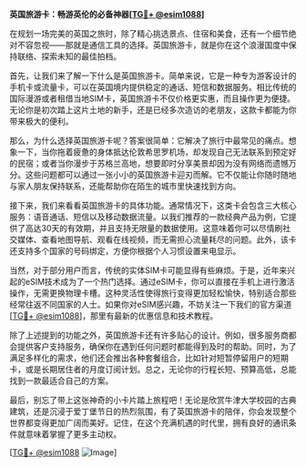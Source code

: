 **英国旅游卡：畅游英伦的必备神器[[TG💪+ @esim1088](https://t.me/s/esim1088)]**

在规划一场完美的英国之旅时，除了精心挑选景点、住宿和美食，还有一个细节绝对不容忽视——那就是通信工具的选择。英国旅游卡，就是你在这个浪漫国度中保持联络、探索未知的最佳拍档。

首先，让我们来了解一下什么是英国旅游卡。简单来说，它是一种专为游客设计的手机卡或流量卡，可以在英国境内提供稳定的通话、短信和数据服务。相比传统的国际漫游或者租借当地SIM卡，英国旅游卡不仅价格更实惠，而且操作更为便捷。无论你是初次踏上这片土地的新手，还是已经多次造访的老朋友，这款卡都能为你带来极大的便利。

那么，为什么选择英国旅游卡呢？答案很简单：它解决了旅行中最常见的痛点。想象一下，当你拖着疲惫的身体抵达伦敦希思罗机场，却发现自己无法联系到预定好的民宿；或者当你漫步于苏格兰高地，想要即时分享美景却因为没有网络而遗憾万分。这些问题都可以通过一张小小的英国旅游卡迎刃而解。它不仅能让你随时随地与家人朋友保持联系，还能帮助你在陌生的城市里快速找到方向。

接下来，我们来看看英国旅游卡的具体功能。通常情况下，这类卡会包含三大核心服务：语音通话、短信以及移动数据流量。以我们推荐的一款经典产品为例，它提供了高达30天的有效期，并且支持无限量的数据使用。这意味着你可以尽情刷社交媒体、查看地图导航、观看在线视频，而无需担心流量耗尽的问题。此外，该卡还支持多个国家的号码绑定，方便你根据个人习惯设置来电显示。

当然，对于部分用户而言，传统的实体SIM卡可能显得有些麻烦。于是，近年来兴起的eSIM技术成为了一个热门选择。通过eSIM卡，你可以直接在手机上进行激活操作，无需更换物理卡槽。这种灵活性使得旅行变得更加轻松愉快，特别适合那些经常往返不同国家的人士。如果你对eSIM感兴趣，不妨关注一下我们的官方渠道[[TG💪+ @esim1088](https://t.me/s/esim1088)]，那里有最新的优惠信息和技术教程。

除了上述提到的功能之外，英国旅游卡还有许多贴心的设计。例如，很多服务商都会提供客户支持服务，确保你在遇到任何问题时都能得到及时的帮助。同时，为了满足多样化的需求，他们还会推出各种套餐组合，比如针对短暂停留用户的短期卡，或是长期居住者的月度订阅计划。总之，无论你的行程长短、预算高低，总能找到一款最适合自己的方案。

最后，别忘了带上这张神奇的小卡片踏上旅程吧！无论是欣赏牛津大学校园的古典建筑，还是沉浸于爱丁堡节日的热烈氛围，有了英国旅游卡的陪伴，你会发现整个世界都变得更加广阔而美好。记住，在这个充满机遇的时代里，拥有良好的通讯条件就意味着掌握了更多主动权。

[[TG💪+ @esim1088](https://t.me/s/esim1088) ![Image](https://i.postimg.cc/4NQfJmqS/Snipaste-2025-05-13-00-14-12.png)]